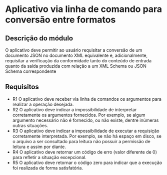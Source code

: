 # Aplicativo via linha de comando para conversão entre formatos

## Descrição do módulo
O aplicativo deve permitir ao usuário requisitar a conversão de um documento JSON no documento XML equivalente e, adicionalmente, requisitar a verificação da conformidade tanto do conteúdo de entrada quanto da saída produzida com relação a um XML Schema ou JSON Schema correspondente

## Requisitos

- R1 O aplicativo deve receber via linha de comandos os argumentos para realizar a operação desejada.
- R2 O aplicativo deve indicar a impossibilidade de interpretar corretamente os argumentos fornecidos. Por exemplo,
se algum argumento necessário não é fornecido, ou não existe, dentre inúmeras outras situações.
- R3 O aplicativo deve indicar a impossibilidade de executar a requisição corretamente interpretada. Por exemplo,
se não há espaço em disco, se o arquivo a ser consultado para leitura não possuir a permissão de leitura e assim por diante.
- R4 O aplicativo deve retornar um código de erro (valor diferente de 0) para refletir a situação excepcional.
- R5 O aplicativo deve retornar o código zero para indicar que a execução foi realizada de forma satisfatória. 

